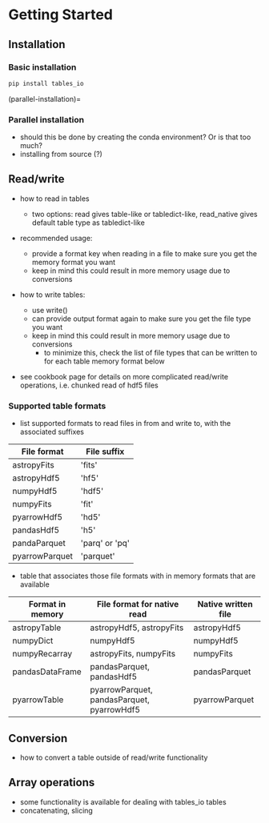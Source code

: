 # Getting Started

## Installation

### Basic installation

```bash
pip install tables_io
```

(parallel-installation)=

### Parallel installation

- should this be done by creating the conda environment? Or is that too much?
- installing from source (?)

## Read/write

- how to read in tables
  - two options: read gives table-like or tabledict-like, read_native gives default table type as tabledict-like
- recommended usage:
  - provide a format key when reading in a file to make sure you get the memory format you want
  - keep in mind this could result in more memory usage due to conversions
- how to write tables:

  - use write()
  - can provide output format again to make sure you get the file type you want
  - keep in mind this could result in more memory usage due to conversions
    - to minimize this, check the list of file types that can be written to for each table memory format below

- see cookbook page for details on more complicated read/write operations, i.e. chunked read of hdf5 files

### Supported table formats

- list supported formats to read files in from and write to, with the associated suffixes

| File format    | File suffix    |
| -------------- | -------------- |
| astropyFits    | 'fits'         |
| astropyHdf5    | 'hf5'          |
| numpyHdf5      | 'hdf5'         |
| numpyFits      | 'fit'          |
| pyarrowHdf5    | 'hd5'          |
| pandasHdf5     | 'h5'           |
| pandaParquet   | 'parq' or 'pq' |
| pyarrowParquet | 'parquet'      |

- table that associates those file formats with in memory formats that are available

| Format in memory | File format for native read                | Native written file |
| ---------------- | ------------------------------------------ | ------------------- |
| astropyTable     | astropyHdf5, astropyFits                   | astropyHdf5         |
| numpyDict        | numpyHdf5                                  | numpyHdf5           |
| numpyRecarray    | astropyFits, numpyFits                     | numpyFits           |
| pandasDataFrame  | pandasParquet, pandasHdf5                  | pandasParquet       |
| pyarrowTable     | pyarrowParquet, pandasParquet, pyarrowHdf5 | pyarrowParquet      |

## Conversion

- how to convert a table outside of read/write functionality

## Array operations

- some functionality is available for dealing with tables_io tables
- concatenating, slicing
